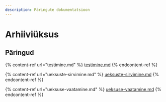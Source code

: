 ```yaml
---
description: Päringute dokumentatsioon
---
```


# Arhiiviüksus

## Päringud

{% content-ref url="testimine.md" %}
[testimine.md](testimine.md)
{% endcontent-ref %}

{% content-ref url="ueksuste-sirvimine.md" %}
[ueksuste-sirvimine.md](ueksuste-sirvimine.md)
{% endcontent-ref %}

{% content-ref url="ueksuse-vaatamine.md" %}
[ueksuse-vaatamine.md](ueksuse-vaatamine.md)
{% endcontent-ref %}
